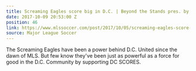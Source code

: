 ```yaml
---
title: Screaming Eagles score big in D.C. | Beyond the Stands pres. by Wells Fargo
date: 2017-10-09 20:53:00 Z
position: 46
link: https://www.mlssoccer.com/post/2017/10/05/screaming-eagles-score-big-d-c-beyond-stands-pres-wells-fargo?autoplay=true
source: Major League Soccer
---
```


The Screaming Eagles have been a power behind D.C. United since the dawn of MLS. But few know they've been just as powerful as a force for good in the D.C. Community by supporting DC SCORES.